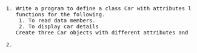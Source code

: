 
<pre>
  1. Write a program to define a class Car with attributes like brand, model, and year. Write member 
     functions for the following. 
      1. To read data members.
      2. To display car details 
     Create three Car objects with different attributes and display details of each one.
  
  2. 
</pre>

